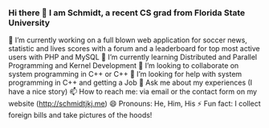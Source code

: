 ### Hi there 👋 I am Schmidt, a recent CS grad from Florida State University

<!--
**SchmidtJKJ/SchmidtJKJ** is a ✨ _special_ ✨ repository because its `README.md` (this file) appears on your GitHub profile.

Here are some ideas to get you started:

- 🔭 I’m currently working on a full blown web application for soccer news, statistic and lives scores with a forum and a leaderboard for top most active users with PHP and MySQL
- 🌱 I’m currently learning Distributed and Parallel Programming and Kernel Development
- 👯 I’m looking to collaborate on system programming in C++ or C++
- 🤔 I’m looking for help with system programming in C++ and getting a Job
- 💬 Ask me about my experiences (I have a nice story)
- 📫 How to reach me: via email or the contact form on my website (http://schmidtjkj.me)
- 😄 Pronouns: He, Him, His
- ⚡ Fun fact: I collect foreign bills
-->
🔭 I’m currently working on a full blown web application for soccer news, statistic and lives scores with a forum and a leaderboard for top most active users with PHP and MySQL
🌱 I’m currently learning Distributed and Parallel Programming and Kernel Development
👯 I’m looking to collaborate on system programming in C++ or C++
🤔 I’m looking for help with system programming in C++ and getting a Job
💬 Ask me about my experiences (I have a nice story)
📫 How to reach me: via email or the contact form on my website (http://schmidtjkj.me)
😄 Pronouns: He, Him, His
⚡ Fun fact: I collect foreign bills and take pictures of the hoods!
